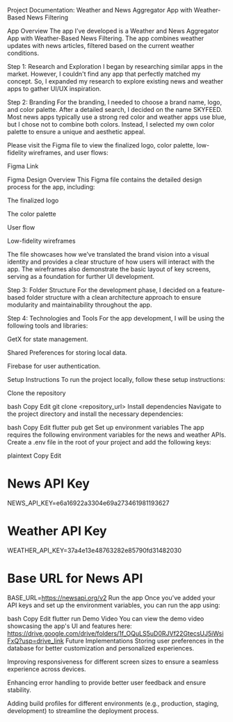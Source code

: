 Project Documentation: Weather and News Aggregator App with Weather-Based News Filtering

App Overview
The app I’ve developed is a Weather and News Aggregator App with Weather-Based News Filtering. The app combines weather updates with news articles, filtered based on the current weather conditions.

Step 1: Research and Exploration
I began by researching similar apps in the market. However, I couldn't find any app that perfectly matched my concept. So, I expanded my research to explore existing news and weather apps to gather UI/UX inspiration.

Step 2: Branding
For the branding, I needed to choose a brand name, logo, and color palette. After a detailed search, I decided on the name SKYFEED. Most news apps typically use a strong red color and weather apps use blue, but I chose not to combine both colors. Instead, I selected my own color palette to ensure a unique and aesthetic appeal.

Please visit the Figma file to view the finalized logo, color palette, low-fidelity wireframes, and user flows:

Figma Link

Figma Design Overview
This Figma file contains the detailed design process for the app, including:

The finalized logo

The color palette

User flow

Low-fidelity wireframes

The file showcases how we’ve translated the brand vision into a visual identity and provides a clear structure of how users will interact with the app. The wireframes also demonstrate the basic layout of key screens, serving as a foundation for further UI development.

Step 3: Folder Structure
For the development phase, I decided on a feature-based folder structure with a clean architecture approach to ensure modularity and maintainability throughout the app.

Step 4: Technologies and Tools
For the app development, I will be using the following tools and libraries:

GetX for state management.

Shared Preferences for storing local data.

Firebase for user authentication.

Setup Instructions
To run the project locally, follow these setup instructions:

Clone the repository

bash
Copy
Edit
git clone <repository_url>
Install dependencies
Navigate to the project directory and install the necessary dependencies:

bash
Copy
Edit
flutter pub get
Set up environment variables
The app requires the following environment variables for the news and weather APIs.
Create a .env file in the root of your project and add the following keys:

plaintext
Copy
Edit
# News API Key
NEWS_API_KEY=e6a16922a3304e69a273461981193627
# Weather API Key
WEATHER_API_KEY=37a4e13e48763282e85790fd31482030
# Base URL for News API
BASE_URL=https://newsapi.org/v2
Run the app
Once you've added your API keys and set up the environment variables, you can run the app using:

bash
Copy
Edit
flutter run
Demo Video
You can view the demo video showcasing the app's UI and features here:
https://drive.google.com/drive/folders/1f_OQuLS5uD0RJVf22GtecsUJ5iWsiFxQ?usp=drive_link
Future Implementations
Storing user preferences in the database for better customization and personalized experiences.

Improving responsiveness for different screen sizes to ensure a seamless experience across devices.

Enhancing error handling to provide better user feedback and ensure stability.

Adding build profiles for different environments (e.g., production, staging, development) to streamline the deployment process.